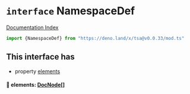 # `interface` NamespaceDef

[Documentation Index](../README.md)

```ts
import {NamespaceDef} from "https://deno.land/x/tsa@v0.0.33/mod.ts"
```

## This interface has

- property [elements](#-elements-docnode)


#### 📄 elements: [DocNode](../type.DocNode/README.md)\[]



